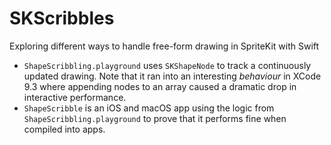 # SKScribbles
Exploring different ways to handle free-form drawing in SpriteKit with Swift

* `ShapeScribbling.playground` uses `SKShapeNode` to track a continuously updated drawing. Note that it ran into an interesting _behaviour_ in XCode 9.3 where appending nodes to an array caused a dramatic drop in interactive performance.
* `ShapeScribble` is an iOS and macOS app using the logic from `ShapeScribbling.playground` to prove that it performs fine when compiled into apps.